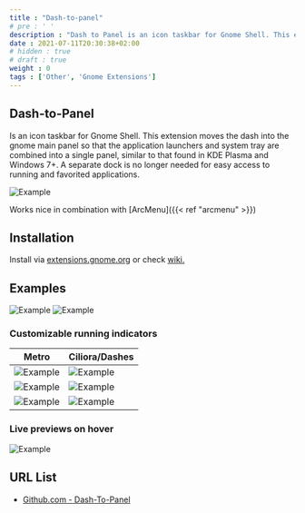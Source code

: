 ```yaml
---
title : "Dash-to-panel"
# pre : ' '
description : "Dash to Panel is an icon taskbar for Gnome Shell. This extension moves the dash into the gnome main panel so that the application launchers and system tray are combined into a single panel, similar to that found in KDE Plasma and Windows 7+. A separate dock is no longer needed for easy access to running and favorited applications."
date : 2021-07-11T20:30:38+02:00
# hidden : true
# draft : true
weight : 0
tags : ['Other', 'Gnome Extensions']
---
```


## Dash-to-Panel

Is an icon taskbar for Gnome Shell. This extension moves the dash into the gnome main panel so that the application launchers and system tray are combined into a single panel, similar to that found in KDE Plasma and Windows 7+. A separate dock is no longer needed for easy access to running and favorited applications.

![Example](images/D2P_logo.svg)

Works nice in combination with [ArcMenu]({{< ref "arcmenu" >}})

## Installation

Install via [extensions.gnome.org](https://extensions.gnome.org/extension/1160/dash-to-panel/) or check [wiki.](https://github.com/jderose9/dash-to-panel/wiki/Installation)

## Examples

![Example](images/dtp-main-p2.png)
![Example](images/customizable.gif)

### Customizable running indicators

Metro | Ciliora/Dashes
|---|---|
![Example](images/metro.png) | ![Example](images/ciliora-dashes.png)
![Example](images/ciliora.png) | ![Example](images/squares-segments.png)
![Example](images/dashes.png) | ![Example](images/dots-solid.png)

### Live previews on hover

![Example](images/previews.gif)

## URL List

* [Github.com - Dash-To-Panel](https://github.com/home-sweet-gnome/dash-to-panel)
